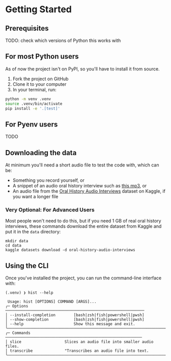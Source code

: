 # Getting Started

## Prerequisites

TODO: check which versions of Python this works with

## For most Python users

As of now the project isn't on PyPI, so you'll have to install it from source. 

1. Fork the project on GitHub
2. Clone it to your computer
3. In your terminal, run:

```bash
python -m venv .venv
source .venv/bin/activate
pip install -e '.[test]'
```

## For Pyenv users

TODO

## Downloading the data

At minimum you'll need a short audio file to test the code with, which can be:

* Something you record yourself, or
* A snippet of an audio oral history interview such as [this mp3](https://github.com/audreyfeldroy/HistoryAIToolkit/blob/2ea4f8fc974783f996dd367c4110b50d1185a972/data/sampled-2-Martine%2BBarrat_FINAL.mp3), or
* An audio file from the [Oral History Audio Interviews](https://www.kaggle.com/datasets/audreyfeldroy/oral-history-audio-interviews) dataset on Kaggle, if you want a longer file

### Very Optional: For Advanced Users

Most people won't need to do this, but if you need 1 GB of real oral history interviews, these commands download the entire dataset from Kaggle and put it in the `data` directory:

```
mkdir data
cd data
kaggle datasets download -d oral-history-audio-interviews
```


## Using the CLI

Once you've installed the project, you can run the command-line interface with:

```
(.venv) ❯ hist --help

 Usage: hist [OPTIONS] COMMAND [ARGS]...
╭─ Options ─────────────────────────────────────────────────────────────
│ --install-completion        [bash|zsh|fish|powershell|pwsh]
│ --show-completion           [bash|zsh|fish|powershell|pwsh]
│ --help                      Show this message and exit.
╰───────────────────────────────────────────────────────────────────────
╭─ Commands ────────────────────────────────────────────────────────────
│ slice                   Slices an audio file into smaller audio files.
│ transcribe              "Transcribes an audio file into text.
╰────────────────────────────────────────────────────────────────────────
```

